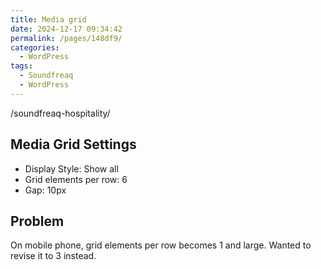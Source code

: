 ```yaml
---
title: Media grid
date: 2024-12-17 09:34:42
permalink: /pages/148df9/
categories: 
  - WordPress
tags: 
  - Soundfreaq
  - WordPress
---
```


/soundfreaq-hospitality/

## Media Grid Settings

- Display Style: Show all
- Grid elements per row: 6
- Gap: 10px

## Problem

On mobile phone, grid elements per row becomes 1 and large. Wanted to revise it to 3 instead.
